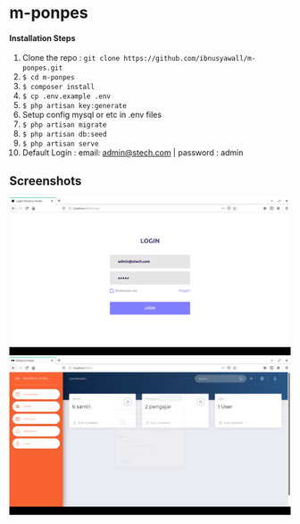 # m-ponpes

#### Installation Steps

1. Clone the repo : `git clone https://github.com/ibnusyawall/m-ponpes.git`
2. `$ cd m-ponpes`
3. `$ composer install`
4. `$ cp .env.example .env`
5. `$ php artisan key:generate`
6.  Setup config mysql or etc in .env files
7. `$ php artisan migrate`
8. `$ php artisan db:seed`
9. `$ php artisan serve`
10. Default Login : email: admin@stech.com | password : admin

## Screenshots

![Managemen Pondok | m-ponpes](screenshot/1.png)
![Managemen Pondok | m-ponpes](screenshot/2.png)

